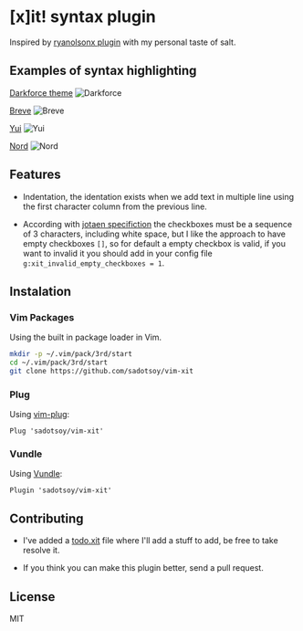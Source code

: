 # [x]it! syntax plugin

Inspired by [ryanolsonx plugin](https://github.com/ryanolsonx/vim-xit) with my personal taste of salt.

## Examples of syntax highlighting

[Darkforce theme](https://github.com/sadotsoy/darkforce-vim)
![Darkforce](./images/darkforce.png)

[Breve](https://github.com/AlessandroYorba/Breve)
![Breve](./images/breve.png)

[Yui](https://github.com/cideM/yui)
![Yui](./images/yui.png)

[Nord](https://github.com/arcticicestudio/nord-vim)
![Nord](./images/nord.png)

## Features

- Indentation, the identation exists when we add text in multiple line using the first character column from the previous line.

- According with [jotaen specifiction](https://github.com/jotaen/xit/blob/main/Specification.md#checkbox) the checkboxes must be a sequence of 3 characters, including white space, but I like the approach to have empty checkboxes `[]`, so for default a empty checkbox is valid, if you want to invalid it you should add in your config file `g:xit_invalid_empty_checkboxes = 1`.

## Instalation

### Vim Packages

Using the built in package loader in Vim.

```bash
mkdir -p ~/.vim/pack/3rd/start
cd ~/.vim/pack/3rd/start
git clone https://github.com/sadotsoy/vim-xit
```

### Plug

Using [vim-plug](https://github.com/junegunn/vim-plug):

```viml
Plug 'sadotsoy/vim-xit'
```

### Vundle

Using [Vundle](https://github.com/VundleVim/Vundle.vim):

```viml
Plugin 'sadotsoy/vim-xit'
```

## Contributing

- I've added a [todo.xit](./todo.xit) file where I'll add a stuff to add, be free to take resolve it.

- If you think you can make this plugin better, send a pull request.

## License

MIT
